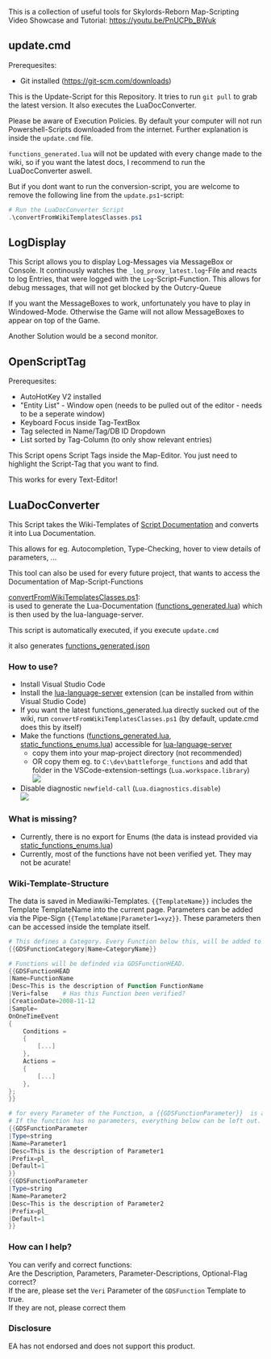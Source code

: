 This is a collection of useful tools for Skylords-Reborn Map-Scripting\
Video Showcase and Tutorial: https://youtu.be/PnUCPb_BWuk

## update.cmd
Prerequesites:
- Git installed (https://git-scm.com/downloads)

This is the Update-Script for this Repository.
It tries to run `git pull` to grab the latest version.
It also executes the LuaDocConverter.

Please be aware of Execution Policies. By default your computer will not run Powershell-Scripts downloaded from the internet.
Further explanation is inside the `update.cmd` file.

`functions_generated.lua` will not be updated with every change made to the wiki, so if you want the latest docs, I recommend to run the LuaDocConverter aswell.

But if you dont want to run the conversion-script, you are welcome to remove the following line from the `update.ps1`-script:
```powershell
# Run the LuaDocConverter Script
.\convertFromWikiTemplatesClasses.ps1
```

## LogDisplay
This Script allows you to display Log-Messages via MessageBox or Console.
It continously watches the `_log_proxy_latest.log`-File and reacts to log Entries, that were logged with the `Log`-Script-Function.
This allows for debug messages, that will not get blocked by the Outcry-Queue

If you want the MessageBoxes to work, unfortunately you have to play in Windowed-Mode. Otherwise the Game will not allow MessageBoxes to appear on top of the Game.

Another Solution would be a second monitor.

## OpenScriptTag
Prerequesites:
- AutoHotKey V2 installed
- "Entity List" - Window open (needs to be pulled out of the editor - needs to be a seperate window)
- Keyboard Focus inside Tag-TextBox
- Tag selected in Name/Tag/DB ID Dropdown
- List sorted by Tag-Column (to only show relevant entries)

This Script opens Script Tags inside the Map-Editor. You just need to highlight the Script-Tag that you want to find.

This works for every Text-Editor!

## LuaDocConverter
This Script takes the Wiki-Templates of [Script Documentation](https://skylords-reborn.fandom.com/wiki/Script_Documentation)
and converts it into Lua Documentation.

This allows for eg. Autocompletion, Type-Checking, hover to view details of parameters, ...

This tool can also be used for every future project, that wants to access the Documentation of Map-Script-Functions

[convertFromWikiTemplatesClasses.ps1](convertFromWikiTemplatesClasses.ps1):\
is used to generate the Lua-Documentation ([functions_generated.lua](functions_generated.lua))
which is then used by the lua-language-server.

This script is automatically executed, if you execute `update.cmd`

it also generates [functions_generated.json](functions_generated.json)

### How to use?
- Install Visual Studio Code
- Install the [lua-language-server](https://github.com/LuaLS/lua-language-server) extension (can be installed from within Visual Studio Code) 
- If you want the latest functions_generated.lua directly sucked out of the wiki, run `convertFromWikiTemplatesClasses.ps1` (by default, update.cmd does this by itself)
- Make the functions ([functions_generated.lua](functions_generated.lua), [static_functions_enums.lua](static_functions_enums.lua)) accessible for [lua-language-server](https://github.com/LuaLS/lua-language-server)
    - copy them into your map-project directory (not recommended)
    - OR copy them eg. to `C:\dev\battleforge_functions` and add that folder in the VSCode-extension-settings (`Lua.workspace.library`)\
      <img src="img/workspace_settings.PNG">
- Disable diagnostic `newfield-call` (`Lua.diagnostics.disable`)\
    <img src="img/newfield-call.PNG">

### What is missing?
- Currently, there is no export for Enums (the data is instead provided via [static_functions_enums.lua](static_functions_enums.lua))
- Currently, most of the functions have not been verified yet. They may not be acurate!

### Wiki-Template-Structure
The data is saved in Mediawiki-Templates. `{{TemplateName}}` includes the Template TemplateName into the current page. Parameters can be added via the Pipe-Sign `{{TemplateName|Parameter1=xyz}}`. These parameters then can be accessed inside the template itself. 

```powershell
# This defines a Category. Every Function below this, will be added to the Category *CategoryName*
{{GDSFunctionCategory|Name=CategoryName}}

# Functions will be definded via GDSFunctionHEAD.
{{GDSFunctionHEAD
|Name=FunctionName
|Desc=This is the description of Function FunctionName
|Veri=false    # Has this Function been verified? 
|CreationDate=2008-11-12
|Sample=
OnOneTimeEvent
{
	Conditions =
	{
		[...]
	},
	Actions = 
	{
		[...]
	},
};
}}

# for every Parameter of the Function, a {{GDSFunctionParameter}}  is added.
# If the function has no parameters, everything below can be left out.
{{GDSFunctionParameter
|Type=string
|Name=Parameter1
|Desc=This is the description of Parameter1
|Prefix=pl_
|Default=1
}}
{{GDSFunctionParameter
|Type=string
|Name=Parameter2
|Desc=This is the description of Parameter2
|Prefix=pl_
|Default=1
}}
```

### How can I help?
You can verify and correct functions:\
Are the Description, Parameters, Parameter-Descriptions, Optional-Flag correct?\
If the are, please set the `Veri` Parameter of the `GDSFunction` Template to true.\
If they are not, please correct them

### Disclosure
EA has not endorsed and does not support this product.
